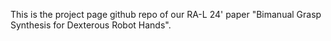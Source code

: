 This is the project page github repo of our RA-L 24' paper "Bimanual Grasp Synthesis for Dexterous Robot Hands".
